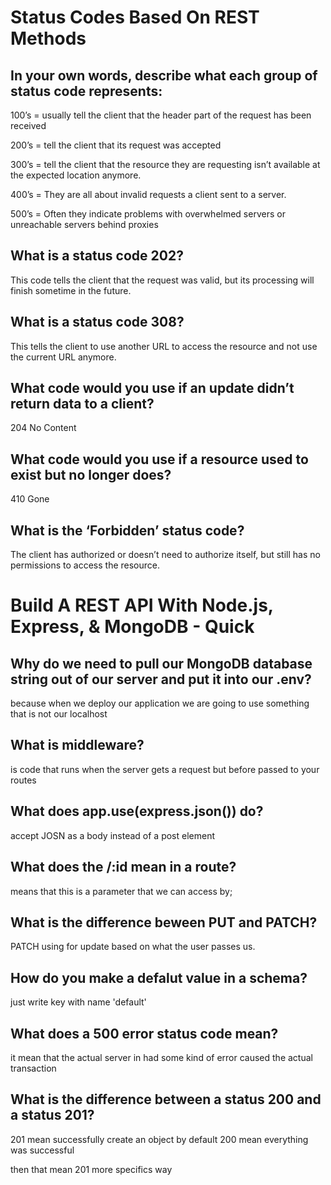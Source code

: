 # Status Codes Based On REST Methods

## In your own words, describe what each group of status code represents:

100’s = usually tell the client that the header part of the request has been received

200’s = tell the client that its request was accepted

300’s = tell the client that the resource they are requesting isn’t available at the expected location anymore.

400’s = They are all about invalid requests a client sent to a server.

500’s =  Often they indicate problems with overwhelmed servers or unreachable servers behind proxies

## What is a status code 202?

This code tells the client that the request was valid, but its processing will finish sometime in the future. 

## What is a status code 308?

 This tells the client to use another URL to access the resource and not use the current URL anymore.

## What code would you use if an update didn’t return data to a client?

204 No Content 

## What code would you use if a resource used to exist but no longer does?
410 Gone

## What is the ‘Forbidden’ status code?

The client has authorized or doesn’t need to authorize itself, but still has no permissions to access the resource.


# Build A REST API With Node.js, Express, & MongoDB - Quick 

## Why do we need to pull our MongoDB database string out of our server and put it into our .env?

because when we deploy our application we are going to use something that is not our localhost

## What is middleware?

is code that runs when the server gets a request but before passed to your routes

## What does app.use(express.json()) do?

accept JOSN as a body instead of a post element

## What does the /:id mean in a route?

means that this is a parameter that we can access by;

## What is the difference beween PUT and PATCH?

PATCH using for update based on what the user passes us.

## How do you make a defalut value in a schema?

just write key with name 'default'

## What does a 500 error status code mean?

it mean that the actual server in had some kind of error caused the actual  transaction

## What is the difference between a status 200 and a status 201?

201 mean successfully create an object by default 
200 mean everything was successful

then that mean 201 more specifics way



